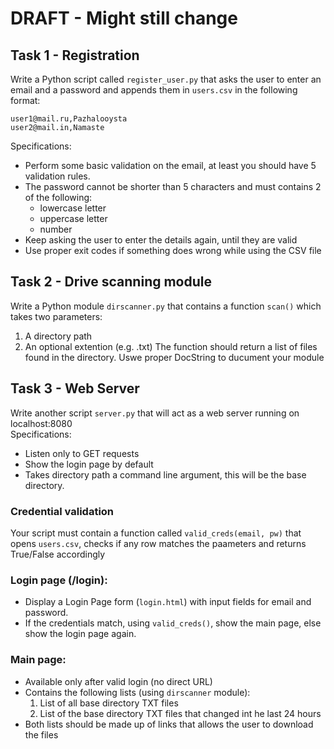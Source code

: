 # DRAFT - Might still change

## Task 1 - Registration
Write a Python script called ```register_user.py``` that asks the user to enter an email and a password and appends them in ```users.csv``` in the following format:
~~~
user1@mail.ru,Pazhalooysta
user2@mail.in,Namaste
~~~
Specifications:
* Perform some basic validation on the email, at least you should have 5 validation rules.
* The password cannot be shorter than 5 characters and must contains 2 of the following:
  * lowercase letter
  * uppercase letter
  * number
* Keep asking the user to enter the details again, until they are valid
* Use proper exit codes if something does wrong while using the CSV file

## Task 2 - Drive scanning module
Write a Python module ```dirscanner.py``` that contains a function ```scan()``` which takes two parameters:
1. A directory path
1. An optional extention (e.g. .txt)
The function should return a list of files found in the directory. Uswe proper DocString to ducument your module

## Task 3 - Web Server
Write another script ```server.py``` that will act as a web server running on localhost:8080  
Specifications:
* Listen only to GET requests
* Show the login page by default
* Takes directory path a command line argument, this will be the base directory.

### Credential validation
Your script must contain a function called ```valid_creds(email, pw)``` that opens ```users.csv```, checks if any row matches the paameters and returns True/False accordingly

### Login page (/login): 
* Display a Login Page form (```login.html```) with input fields for email and password.
* If the credentials match, using ```valid_creds()```, show the main page, else show the login page again.

### Main page: 
* Available only after valid login (no direct URL)
* Contains the following lists (using ```dirscanner``` module):
  1. List of all base directory TXT files
  1. List of the base directory TXT files that changed int he last 24 hours
* Both lists should be made up of links that allows the user to download the files
